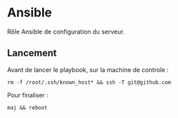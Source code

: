 # Ansible

Rôle Ansible de configuration du serveur.

## Lancement
Avant de lancer le playbook, sur la machine de controle :
```
rm -f /root/.ssh/known_host* && ssh -T git@github.com
```

Pour finaliser :
```
maj && reboot
```
